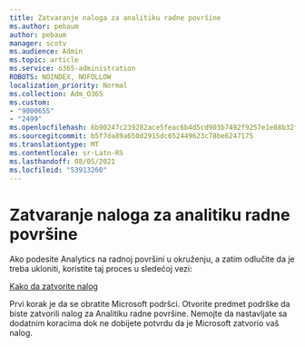 ```yaml
---
title: Zatvaranje naloga za analitiku radne površine
ms.author: pebaum
author: pebaum
manager: scotv
ms.audience: Admin
ms.topic: article
ms.service: o365-administration
ROBOTS: NOINDEX, NOFOLLOW
localization_priority: Normal
ms.collection: Adm_O365
ms.custom:
- "9000655"
- "2499"
ms.openlocfilehash: 6b90247c239282ace5feac6b4d5cd903b7492f9257e1e88b32f0716d0cd1c03f
ms.sourcegitcommit: b5f7da89a650d2915dc652449623c78be6247175
ms.translationtype: MT
ms.contentlocale: sr-Latn-RS
ms.lasthandoff: 08/05/2021
ms.locfileid: "53913260"
---
```

# <a name="how-to-close-your-desktop-analytics-account"></a>Zatvaranje naloga za analitiku radne površine

Ako podesite Analytics na radnoj površini u okruženju, a zatim odlučite da je treba ukloniti, koristite taj proces u sledećoj vezi:

[Kako da zatvorite nalog](https://docs.microsoft.com/configmgr/desktop-analytics/account-close)

Prvi korak je da se obratite Microsoft podršci. Otvorite predmet podrške da biste zatvorili nalog za Analitiku radne površine. Nemojte da nastavljate sa dodatnim koracima dok ne dobijete potvrdu da je Microsoft zatvorio vaš nalog.